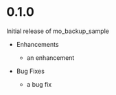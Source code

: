 # 0.1.0

Initial release of mo_backup_sample

* Enhancements
  * an enhancement

* Bug Fixes
  * a bug fix
